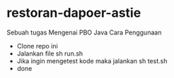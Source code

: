 # restoran-dapoer-astie
Sebuah tugas Mengenai PBO Java 
Cara Penggunaan
- Clone repo ini
- Jalankan file sh run.sh
- Jika ingin mengetest kode maka jalankan sh test.sh
- done

